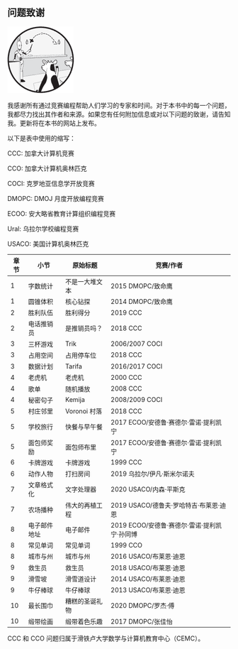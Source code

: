 ## 问题致谢

![image](img/common.jpg)

我感谢所有通过竞赛编程帮助人们学习的专家和时间。对于本书中的每一个问题，我都尽力找出其作者和来源。如果您有任何附加信息或对以下问题的致谢，请告知我。更新将在本书的网站上发布。

以下是表中使用的缩写：

CCC: 加拿大计算机竞赛

CCO: 加拿大计算机奥林匹克

COCI: 克罗地亚信息学开放竞赛

DMOPC: DMOJ 月度开放编程竞赛

ECOO: 安大略省教育计算组织编程竞赛

Ural: 乌拉尔学校编程竞赛

USACO: 美国计算机奥林匹克

| **章节** | **小节** | **原始标题** | **竞赛/作者** |
| --- | --- | --- | --- |
| 1 | 字数统计 | 不是一大堆文本 | 2015 DMOPC/致命鹰 |
| 1 | 圆锥体积 | 核心钻探 | 2014 DMOPC/致命鹰 |
| 2 | 胜利队伍 | 胜利得分 | 2019 CCC |
| 2 | 电话推销员 | 是推销员吗？ | 2018 CCC |
| 3 | 三杯游戏 | Trik | 2006/2007 COCI |
| 3 | 占用空间 | 占用停车位 | 2018 CCC |
| 3 | 数据计划 | Tarifa | 2016/2017 COCI |
| 4 | 老虎机 | 老虎机 | 2000 CCC |
| 4 | 歌单 | 随机播放 | 2008 CCC |
| 4 | 秘密句子 | Kemija | 2008/2009 COCI |
| 5 | 村庄邻里 | Voronoi 村落 | 2018 CCC |
| 5 | 学校旅行 | 快餐与早午餐 | 2017 ECOO/安德鲁·赛德尔·雷诺·提利凯宁 |
| 5 | 面包师奖励 | 面包师布里 | 2017 ECOO/安德鲁·赛德尔·雷诺·提利凯宁 |
| 6 | 卡牌游戏 | 卡牌游戏 | 1999 CCC |
| 6 | 动作人物 | 打扫房间 | 2019 乌拉尔/伊凡·斯米尔诺夫 |
| 7 | 文章格式化 | 文字处理器 | 2020 USACO/内森·平斯克 |
| 7 | 农场播种 | 伟大的再植工程 | 2019 USACO/德鲁夫·罗哈特吉·布莱恩·迪恩 |
| 8 | 电子邮件地址 | 电子邮件 | 2019 ECOO/安德鲁·赛德尔·雷诺·提利凯宁·孙同博 |
| 8 | 常见单词 | 常见单词 | 1999 CCO |
| 8 | 城市与州 | 城市与州 | 2016 USACO/布莱恩·迪恩 |
| 9 | 救生员 | 救生员 | 2018 USACO/布莱恩·迪恩 |
| 9 | 滑雪坡 | 滑雪道设计 | 2014 USACO/布莱恩·迪恩 |
| 9 | 牛仔棒球 | 牛仔棒球 | 2013 USACO/布莱恩·迪恩 |
| 10 | 最长围巾 | 糟糕的圣诞礼物 | 2020 DMOPC/罗杰·傅 |
| 10 | 缎带绘画 | 缎带着色乐趣 | 2017 DMOPC/张佳怡 |

CCC 和 CCO 问题归属于滑铁卢大学数学与计算机教育中心（CEMC）。
